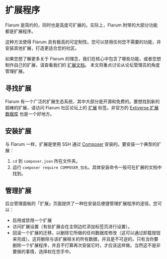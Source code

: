 <template>
  <outdated-zh class="blue"></outdated-zh>
</template>

# 扩展程序

Flarum 是简约的，同时也是高度可扩展的。实际上，Flarum 附带的大部分功能都是扩展程序。

这种方法使得 Flarum 具有极高的可定制性。您可以禁用任何您不需要的功能，并安装其他扩展，打造更适合您的社区。

如果您想了解更多关于 Flarum 的理念，我们在核心中包含了哪些功能，或者您想制作自己的扩展，请查看我们的 [扩展文档](extend/README.md)。
本文将重点讨论从论坛管理员的角度管理扩展。

## 寻找扩展

Flarum 有一个广泛的扩展生态系统，其中大部分是开源和免费的。要想找到新的超棒的扩展，请访问 Flarum 社区论坛上的 [扩展](https://discuss.flarum.org/t/extensions) 标签。非官方的 [Extiverse 扩展数据库](https://extiverse.com/) 也是一个好地方。

## 安装扩展

与 Flarum 一样，扩展是使用 SSH 通过 [Composer](https://getcomposer.org) 安装的。要安装一个典型的扩展：

1. `cd` 到 `composer.json` 所在文件夹。
2. 运行 `composer require COMPOSER_包名`。具体安装命令一般可在扩展的文档中找到。

## 管理扩展

后台管理面板的「扩展」页面提供了一种在安装后便捷管理扩展程序的途径。您可以：

- 启用或禁用一个扩展
- 访问扩展设置（有些扩展会在主侧边栏添加标签页进行设置）。
- 回滚一个扩展的迁移，以删除它所做的任何数据库修改（这可以通过卸载按钮来完成）。这将删除与该扩展相关的所有数据，并且是不可逆的。只有当你要删除一个扩展程序，并且不打算再次安装它时，才应该这样做。当然这不是非要做的事情，选择权在您手中。

